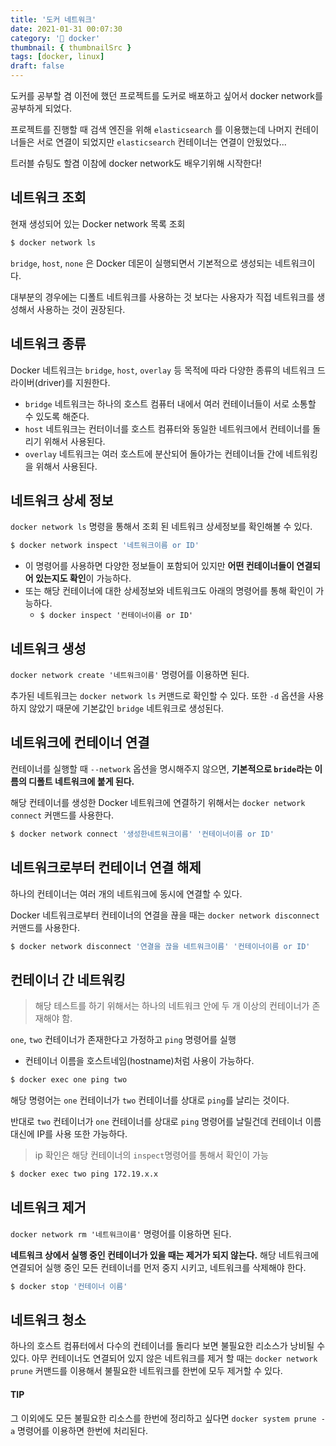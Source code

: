 ```yaml
---
title: '도커 네트워크'
date: 2021-01-31 00:07:30
category: '🐳 docker'
thumbnail: { thumbnailSrc }
tags: [docker, linux]
draft: false
---
```


도커를 공부할 겸 이전에 했던 프로젝트를 도커로 배포하고 싶어서 docker network를 공부하게 되었다.

프로젝트를 진행할 때 검색 엔진을 위해 `elasticsearch` 를 이용했는데 나머지 컨테이너들은 서로 연결이 되었지만 `elasticsearch` 컨테이너는 연결이 안됬었다...

트러블 슈팅도 할겸 이참에 docker network도 배우기위해 시작한다!

## 네트워크 조회

현재 생성되어 있는 Docker network 목록 조회

```bash
$ docker network ls
```

`bridge`, `host`, `none` 은 Docker 데몬이 실행되면서 기본적으로 생성되는 네트워크이다.

대부분의 경우에는 디폴트 네트워크를 사용하는 것 보다는 사용자가 직접 네트워크를 생성해서 사용하는 것이 권장된다.

## 네트워크 종류

Docker 네트워크는 `bridge`, `host`, `overlay` 등 목적에 따라 다양한 종류의 네트워크 드라이버(driver)를 지원한다.

- `bridge` 네트워크는 하나의 호스트 컴퓨터 내에서 여러 컨테이너들이 서로 소통할 수 있도록 해준다.
- `host` 네트워크는 컨터이너를 호스트 컴퓨터와 동일한 네트워크에서 컨테이너를 돌리기 위해서 사용된다.
- `overlay` 네트워크는 여러 호스트에 분산되어 돌아가는 컨테이너들 간에 네트워킹을 위해서 사용된다.

## 네트워크 상세 정보

`docker network ls` 명령을 통해서 조회 된 네트워크 상세정보를 확인해볼 수 있다.

```bash
$ docker network inspect '네트워크이름 or ID'
```

- 이 명령어를 사용하면 다양한 정보들이 포함되어 있지만 **어떤 컨테이너들이 연결되어 있는지도 확인**이 가능하다.
- 또는 해당 컨테이너에 대한 상세정보와 네트워크도 아래의 명령어를 통해 확인이 가능하다.
  - `$ docker inspect '컨테이너이름 or ID'`

## 네트워크 생성

`docker network create '네트워크이름'` 명령어를 이용하면 된다.

추가된 네트워크는 `docker network ls` 커맨드로 확인할 수 있다. 또한 `-d` 옵션을 사용하지 않았기 때문에 기본값인 `bridge` 네트워크로 생성된다.

## 네트워크에 컨테이너 연결

컨테이너를 실행할 때 `--network` 옵션을 명시해주지 않으면, **기본적으로 `bride`라는 이름의 디폴트 네트워크에 붙게 된다.**

해당 컨테이너를 생성한 Docker 네트워크에 연결하기 위해서는 `docker network connect` 커맨드를 사용한다.

```bash
$ docker network connect '생성한네트워크이름' '컨테이너이름 or ID'
```

## 네트워크로부터 컨테이너 연결 해제

하나의 컨테이너는 여러 개의 네트워크에 동시에 연결할 수 있다.

Docker 네트워크로부터 컨테이너의 연결을 끊을 때는 `docker network disconnect` 커맨드를 사용한다.

```bash
$ docker network disconnect '연결을 끊을 네트워크이름' '컨테이너이름 or ID'
```

## 컨테이너 간 네트워킹

> 해당 테스트를 하기 위해서는 하나의 네트워크 안에 두 개 이상의 컨테이너가 존재해야 함.

`one`, `two` 컨테이너가 존재한다고 가정하고 `ping` 명령어를 실행

- 컨테이너 이름을 호스트네임(hostname)처럼 사용이 가능하다.

```bash
$ docker exec one ping two
```

해당 명령어는 `one` 컨테이너가 `two` 컨테이너를 상대로 `ping`를 날리는 것이다.

반대로 `two` 컨테이너가 `one` 컨테이너를 상대로 `ping` 명령어를 날릴건데 컨테이너 이름 대신에 IP를 사용 또한 가능하다.

> ip 확인은 해당 컨테이너의 `inspect`명령어를 통해서 확인이 가능

```bash
$ docker exec two ping 172.19.x.x
```

## 네트워크 제거

`docker network rm '네트워크이름'` 명령어를 이용하면 된다.

**네트워크 상에서 실행 중인 컨테이너가 있을 때는 제거가 되지 않는다.** 해당 네트워크에 연결되어 실행 중인 모든 컨테이너를 먼저 중지 시키고, 네트워크를 삭제해야 한다.

```bash
$ docker stop '컨테이너 이름'
```

## 네트워크 청소

하나의 호스트 컴퓨터에서 다수의 컨테이너를 돌리다 보면 불필요한 리소스가 낭비될 수 있다. 아무 컨테이너도 연결되어 있지 않은 네트워크를 제거 할 때는 `docker network prune` 커맨드를 이용해서 불필요한 네트워크를 한번에 모두 제거할 수 있다.

#### TIP

그 이외에도 모든 불필요한 리소스를 한번에 정리하고 싶다면 `docker system prune -a` 명령어를 이용하면 한번에 처리된다.

